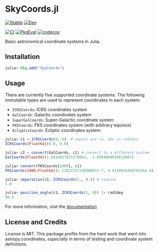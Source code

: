 # SkyCoords.jl

[![Stable](https://img.shields.io/badge/docs-stable-blue.svg)](https://juliaastro.org/SkyCoords/stable)
[![Dev](https://img.shields.io/badge/docs-dev-blue.svg)](https://juliaastro.org/SkyCoords.jl/dev)

[![CI](https://github.com/JuliaAstro/SkyCoords.jl/actions/workflows/ci.yml/badge.svg)](https://github.com/JuliaAstro/SkyCoords.jl/actions/workflows/ci.yml)
[![PkgEval](https://juliaci.github.io/NanosoldierReports/pkgeval_badges/S/SkyCoords.svg)](https://juliaci.github.io/NanosoldierReports/pkgeval_badges/report.html)
[![codecov](https://codecov.io/gh/JuliaAstro/SkyCoords.jl/graph/badge.svg?token=0WIe7bWYFj)](https://codecov.io/gh/JuliaAstro/SkyCoords.jl)

Basic astronomical coordinate systems in Julia.

## Installation

```julia
julia> Pkg.add("SkyCoords")
```

## Usage


There are currently five supported coordinate systems. The following
immutable types are used to represent coordinates in each system:

- `ICRSCoords`: ICRS coordinates system
- `GalCoords`: Galactic coordinates system
- `SuperGalCoords`: Super-Galactic coordinate system
- `FK5Coords`: FK5 coordinates system (with arbitrary equinox)
- `EclipticCoords`: Ecliptic coordinates system

```julia
julia> c1 = ICRSCoords(0, 0)  # inputs are ra, dec in radians
ICRSCoords{Float64}(0.0, 0.0)

julia> c2 = convert(GalCoords, c1) # convert to a different system
GalCoords{Float64}(1.6814027872278692, -1.0504884034813007)

julia> convert(FK5Coords{2000}, c1)
FK5Coords{2000,Float64}(1.1102233723050067e-7, 4.411803426976326e-8)

julia> separation(c1, ICRSCoords(1., 0.)) # radians
1.0

julia> position_angle(c1, ICRSCoords(1, 0)) |> rad2deg
90.0
```

For more information, visit the [documentation](https://juliaastro.github.io/SkyCoords.jl/dev)

## License and Credits

License is MIT. This package profits from the hard work that went into
astropy.coordinates, *especially* in terms of testing and coordinate system
definitions.
